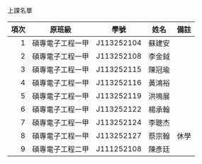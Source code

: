 
上課名單

|項次	| 原班級	         | 學號	     | 姓名    |  備註  |	 	 	 
|----:|----------------|-----------|--------|---------|
| 1   |碩專電子工程一甲 | J113252104 | 蘇建安 |	 	 	 	 	| 	 	 
| 2   |碩專電子工程一甲 | J113252108 | 李金鉞 | 	 	 	 	|	 	 	 	 	 	 	 	 
| 3   |碩專電子工程一甲 | J113252115 | 陳冠瑜 |	 	 	 	 	|	 	 	 	 	 	 	 	 
| 4   |碩專電子工程一甲 | J113252116 | 黃鴻裕 |	 	 	 	 	| 	 	 	 	 	 	 	 	 
| 5   |碩專電子工程一甲 | J113252119 | 洪鳴展 | 	 	 	 	| 	 	 	 	 	 	 	 	 	 
| 6   |碩專電子工程一甲 | J113252122 | 楊承翰 | 	 	 	 	| 	 	 	 	 	 	 	 	 	 
| 7   |碩專電子工程一甲 | J113252124 | 李聰杰 | 	 	 	 	| 	 	 	 	 	 	 	 	 	 
| 8   |碩專電子工程一甲 | J113252127 | 蔡宗翰 |   休學  |
| 9   |碩專電子工程二甲 | J111252108 | 陳彥廷 |         |
